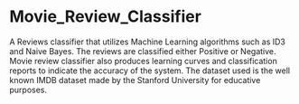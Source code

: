 # Movie_Review_Classifier
A Reviews classifier that utilizes Machine Learning algorithms such as ID3 and Naive Bayes. The reviews are classified either Positive or Negative. Movie review classifier also produces learning curves and classification reports to indicate the accuracy of the system. The dataset used is the well known IMDB dataset made by the Stanford University for educative purposes.
